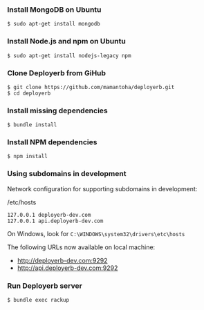 ### Install MongoDB on Ubuntu

```
$ sudo apt-get install mongodb
```

### Install Node.js and npm on Ubuntu

```
$ sudo apt-get install nodejs-legacy npm
```

### Clone Deployerb from GiHub

```
$ git clone https://github.com/mamantoha/deployerb.git
$ cd deployerb
```

### Install missing dependencies

```
$ bundle install
```

### Install NPM dependencies

```
$ npm install
```

### Using subdomains in development

Network configuration for supporting subdomains in development:

/etc/hosts

```
127.0.0.1 deployerb-dev.com
127.0.0.1 api.deployerb-dev.com
```

On Windows, look for `C:\WINDOWS\system32\drivers\etc\hosts`

The following URLs now available on local machine:

* http://deployerb-dev.com:9292
* http://api.deployerb-dev.com:9292

### Run Deployerb server

```
$ bundle exec rackup
```

